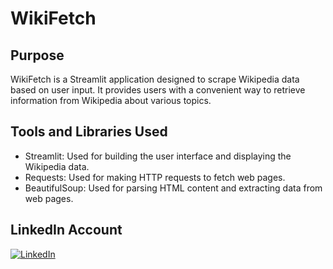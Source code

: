 # WikiFetch

## Purpose
WikiFetch is a Streamlit application designed to scrape Wikipedia data based on user input. It provides users with a convenient way to retrieve information from Wikipedia about various topics.

## Tools and Libraries Used
- Streamlit: Used for building the user interface and displaying the Wikipedia data.
- Requests: Used for making HTTP requests to fetch web pages.
- BeautifulSoup: Used for parsing HTML content and extracting data from web pages.

## LinkedIn Account
[![LinkedIn](https://img.shields.io/badge/Connect-Kammari_Anand-blue.svg?logo=linkedin)](https://www.linkedin.com/in/kammari-anand-504512230/)
